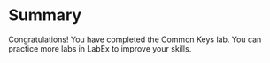 # Summary

Congratulations! You have completed the Common Keys lab. You can practice more labs in LabEx to improve your skills.
